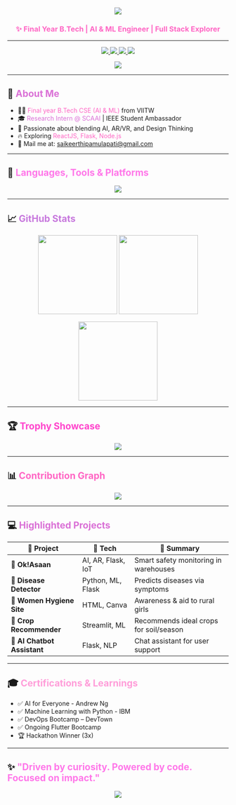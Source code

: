<!-- Gradient Animated Title -->
<h1 align="center">
  <img src="https://readme-typing-svg.herokuapp.com?font=Fira+Code&weight=600&size=27&pause=700&color=F479E2&center=true&vCenter=true&width=800&lines=🌸+Hi%2C+I'm+Kusuma+Sai+Keerthi!;AI+%26+ML+Developer+%7C+Tech+Enthusiast;Design+Thinker+%7C+Code+Craftsman+%F0%9F%92%BB" />
</h1>

<h3 align="center">
  <span style="color:#FF66C4;">✨ Final Year B.Tech | AI & ML Engineer | Full Stack Explorer</span>
</h3>

---

<!-- Social Buttons -->
<p align="center">
  <a href="https://www.linkedin.com/in/kusuma-sai-keerthi-897408275/" target="_blank">
    <img src="https://img.shields.io/badge/LinkedIn-%23C778DD?style=for-the-badge&logo=linkedin&logoColor=white" />
  </a>
  <a href="https://leetcode.com/u/whistlepamulapati/" target="_blank">
    <img src="https://img.shields.io/badge/LeetCode-%23FFA116.svg?style=for-the-badge&logo=leetcode&logoColor=black" />
  </a>
  <a href="https://www.codechef.com/users/keerthi4236" target="_blank">
    <img src="https://img.shields.io/badge/CodeChef-%235B4638.svg?style=for-the-badge&logo=codechef&logoColor=white" />
  </a>
  <a href="mailto:saikeerthipamulapati@gmail.com" target="_blank">
    <img src="https://img.shields.io/badge/Email-%23D14836?style=for-the-badge&logo=gmail&logoColor=white" />
  </a>
</p>

<p align="center">
  <img src="https://komarev.com/ghpvc/?username=saikeerthi2929&label=Profile+Views&color=FF66C4&style=flat-square" />
</p>

---

## 💜 <span style="color:#DA70D6;">About Me</span>

- 👩‍🎓 <span style="color:#FF66C4;">Final year B.Tech CSE (AI & ML)</span> from VIITW  
- 🎓 <span style="color:#DA70D6;">Research Intern @ SCAAI</span> | IEEE Student Ambassador  
- 🌟 Passionate about blending AI, AR/VR, and Design Thinking  
- 🔥 Exploring <span style="color:#FF66C4;">ReactJS, Flask, Node.js</span>  
- 📧 Mail me at: <span style="color:#FF44CC;">saikeerthipamulapati@gmail.com</span>

---

## 🧠 <span style="color:#FF77E9;">Languages, Tools & Platforms</span>

<p align="center">
  <img src="https://skillicons.dev/icons?i=python,java,javascript,html,css,react,flask,nodejs,jupyter,git,mongodb,figma,vscode,linux&theme=dark" />
</p>

---

## 📈 <span style="color:#C778DD;">GitHub Stats</span>

<p align="center">
  <img src="https://github-readme-stats.vercel.app/api?username=saikeerthi2929&show_icons=true&theme=radical&count_private=true&border_radius=12" height="180"/>
  <img src="https://github-readme-stats.vercel.app/api/top-langs/?username=saikeerthi2929&layout=compact&theme=radical&border_radius=12" height="180"/>
</p>

<p align="center">
  <img src="https://github-readme-streak-stats.herokuapp.com/?user=saikeerthi2929&theme=radical&border_radius=12" height="180"/>
</p>

---

## 🏆 <span style="color:#FF44CC;">Trophy Showcase</span>

<p align="center">
  <img src="https://github-profile-trophy.vercel.app/?username=saikeerthi2929&theme=algolia&row=1&no-frame=true&no-bg=true" />
</p>

---

## 📊 <span style="color:#FF66C4;">Contribution Graph</span>

<p align="center">
  <img src="https://github-readme-activity-graph.vercel.app/graph?username=saikeerthi2929&theme=react-dark&area=true&hide_border=true" />
</p>

---

## 💻 <span style="color:#DA70D6;">Highlighted Projects</span>

| 🌟 Project | 🚀 Tech | 📄 Summary |
|-----------|---------|------------|
| 🦺 **Ok!Asaan** | AI, AR, Flask, IoT | Smart safety monitoring in warehouses |
| 💊 **Disease Detector** | Python, ML, Flask | Predicts diseases via symptoms |
| 🧼 **Women Hygiene Site** | HTML, Canva | Awareness & aid to rural girls |
| 🌱 **Crop Recommender** | Streamlit, ML | Recommends ideal crops for soil/season |
| 🧠 **AI Chatbot Assistant** | Flask, NLP | Chat assistant for user support |

---

## 🎓 <span style="color:#FF9DD9;">Certifications & Learnings</span>

- ✅ AI for Everyone - Andrew Ng  
- ✅ Machine Learning with Python - IBM  
- ✅ DevOps Bootcamp – DevTown  
- ✅ Ongoing Flutter Bootcamp  
- 🏆 Hackathon Winner (3x)

---

## ✨ <span style="color:#FF77E9;">"Driven by curiosity. Powered by code. Focused on impact."</span>

<p align="center">
  <img src="https://capsule-render.vercel.app/api?type=waving&color=gradient&height=120&section=footer&text=Thanks+for+visiting!+💖&fontColor=ffffff&fontSize=24&animation=twinkling" />
</p>
